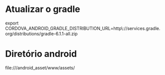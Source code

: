 # Atualizar o gradle
export CORDOVA_ANDROID_GRADLE_DISTRIBUTION_URL=http\\://services.gradle.org/distributions/gradle-6.1.1-all.zip

# Diretório android 
file:///android_asset/www/assets/

